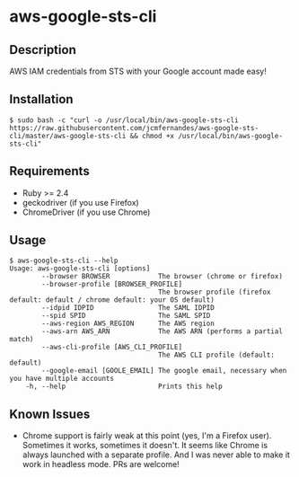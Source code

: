 # aws-google-sts-cli

## Description

AWS IAM credentials from STS with your Google account made easy!

## Installation

```
$ sudo bash -c "curl -o /usr/local/bin/aws-google-sts-cli https://raw.githubusercontent.com/jcmfernandes/aws-google-sts-cli/master/aws-google-sts-cli && chmod +x /usr/local/bin/aws-google-sts-cli"
```

## Requirements

* Ruby >= 2.4
* geckodriver (if you use Firefox)
* ChromeDriver (if you use Chrome)

## Usage

```
$ aws-google-sts-cli --help
Usage: aws-google-sts-cli [options]
        --browser BROWSER            The browser (chrome or firefox)
        --browser-profile [BROWSER_PROFILE]
                                     The browser profile (firefox default: default / chrome default: your OS default)
        --idpid IDPID                The SAML IDPID
        --spid SPID                  The SAML SPID
        --aws-region AWS_REGION      The AWS region
        --aws-arn AWS_ARN            The AWS ARN (performs a partial match)
        --aws-cli-profile [AWS_CLI_PROFILE]
                                     The AWS CLI profile (default: default)
        --google-email [GOOLE_EMAIL] The google email, necessary when you have multiple accounts
    -h, --help                       Prints this help
```

## Known Issues

* Chrome support is fairly weak at this point (yes, I'm a Firefox user). Sometimes it works, sometimes it doesn't. It seems like Chrome is always launched with a separate profile. And I was never able to make it work in headless mode. PRs are welcome!
